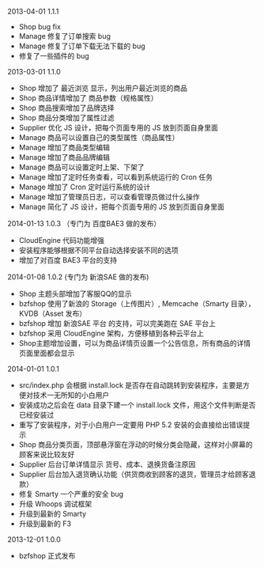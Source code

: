 2013-04-01  1.1.1

* Shop bug fix
* Manage 修复了订单搜索 bug 
* Manage 修复了订单下载无法下载的 bug
* 修复了一些插件的 bug

2013-03-01  1.1.0

* Shop 增加了 最近浏览 显示，列出用户最近浏览的商品
* Shop 商品详情增加了 商品参数（规格属性）
* Shop 商品搜索增加了品牌选择
* Shop 商品分类增加了属性过滤
* Supplier 优化 JS 设计，把每个页面专用的 JS 放到页面自身里面
* Manage 商品可以设置自己的类型属性（商品属性）
* Manage 增加了商品类型编辑
* Manage 增加了商品品牌编辑
* Manage 商品可以设置定时上架、下架了
* Manage 增加了定时任务查看，可以看到系统运行的 Cron 任务
* Manage 增加了 Cron 定时运行系统的设计
* Manage 增加了管理员日志，可以查看管理员做过什么操作
* Manage 简化了 JS 设计，把每个页面专用的 JS 放到页面自身里面

2014-01-13  1.0.3 （专门为 百度BAE3 做的发布）

* CloudEngine 代码功能增强
* 安装程序能够根据不同平台自动选择安装不同的选项
* 增加了对百度 BAE3 平台的支持

2014-01-08  1.0.2 (专门为 新浪SAE 做的发布)

* Shop 主题头部增加了客服QQ的显示
* bzfshop 使用了新浪的 Storage（上传图片）, Memcache（Smarty 目录），KVDB（Asset 发布）
* bzfshop 增加 新浪SAE 平台 的支持，可以完美跑在 SAE 平台上
* bzfshop 采用 CloudEngine 架构，方便移植到各种云平台上
* Shop主题增加设置，可以为商品详情页设置一个公告信息，所有商品的详情页面里面都会显示

2014-01-01  1.0.1

* src/index.php 会根据 install.lock 是否存在自动跳转到安装程序，主要是方便对技术一无所知的小白用户
* 安装成功之后会在 data 目录下建一个 install.lock 文件，用这个文件判断是否已经安装过
* 重写了安装程序，对于小白用户一定要用 PHP 5.2 安装的会直接给出错误提示
* Shop 商品分类页面，顶部悬浮窗在浮动的时候分类会隐藏，这样对小屏幕的顾客来说比较友好
* Supplier 后台订单详情显示 货号、成本、退换货备注原因
* Supplier 后台加入退货确认功能（供货商收到顾客的退货，管理员才给顾客退款）
* 修复 Smarty 一个严重的安全 bug
* 升级 Whoops 调试框架
* 升级到最新的 Smarty
* 升级到最新的 F3

2013-12-01  1.0.0

* bzfshop 正式发布